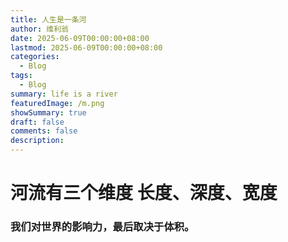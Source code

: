 ```yaml
---
title: 人生是一条河
author: 维利翁
date: 2025-06-09T00:00:00+08:00
lastmod: 2025-06-09T00:00:00+08:00
categories:
  - Blog
tags:
  - Blog
summary: life is a river
featuredImage: /m.png
showSummary: true
draft: false
comments: false
description:
---
```

# 河流有三个维度 长度、深度、宽度

### 我们对世界的影响力，最后取决于体积。